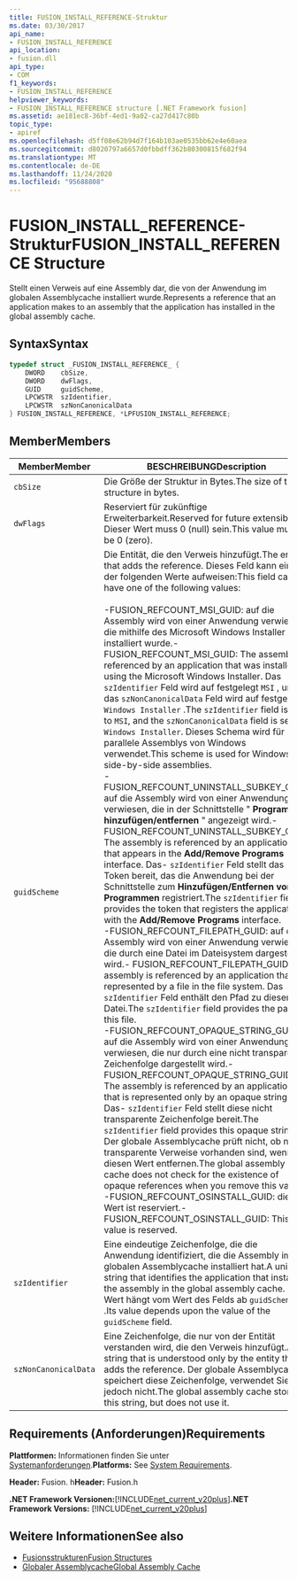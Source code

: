 ```yaml
---
title: FUSION_INSTALL_REFERENCE-Struktur
ms.date: 03/30/2017
api_name:
- FUSION_INSTALL_REFERENCE
api_location:
- fusion.dll
api_type:
- COM
f1_keywords:
- FUSION_INSTALL_REFERENCE
helpviewer_keywords:
- FUSION_INSTALL_REFERENCE structure [.NET Framework fusion]
ms.assetid: ae181ec8-36bf-4ed1-9a02-ca27d417c80b
topic_type:
- apiref
ms.openlocfilehash: d5ff08e62b94d7f164b103ae0535bb62e4e60aea
ms.sourcegitcommit: d8020797a6657d0fbbdff362b80300815f682f94
ms.translationtype: MT
ms.contentlocale: de-DE
ms.lasthandoff: 11/24/2020
ms.locfileid: "95688808"
---
```

# <a name="fusion_install_reference-structure"></a><span data-ttu-id="8ddc7-102">FUSION_INSTALL_REFERENCE-Struktur</span><span class="sxs-lookup"><span data-stu-id="8ddc7-102">FUSION_INSTALL_REFERENCE Structure</span></span>

<span data-ttu-id="8ddc7-103">Stellt einen Verweis auf eine Assembly dar, die von der Anwendung im globalen Assemblycache installiert wurde.</span><span class="sxs-lookup"><span data-stu-id="8ddc7-103">Represents a reference that an application makes to an assembly that the application has installed in the global assembly cache.</span></span>  
  
## <a name="syntax"></a><span data-ttu-id="8ddc7-104">Syntax</span><span class="sxs-lookup"><span data-stu-id="8ddc7-104">Syntax</span></span>  
  
```cpp  
typedef struct _FUSION_INSTALL_REFERENCE_ {  
    DWORD    cbSize,  
    DWORD    dwFlags,  
    GUID     guidScheme,  
    LPCWSTR  szIdentifier,  
    LPCWSTR  szNonCanonicalData  
} FUSION_INSTALL_REFERENCE, *LPFUSION_INSTALL_REFERENCE;  
```  
  
## <a name="members"></a><span data-ttu-id="8ddc7-105">Member</span><span class="sxs-lookup"><span data-stu-id="8ddc7-105">Members</span></span>  
  
|<span data-ttu-id="8ddc7-106">Member</span><span class="sxs-lookup"><span data-stu-id="8ddc7-106">Member</span></span>|<span data-ttu-id="8ddc7-107">BESCHREIBUNG</span><span class="sxs-lookup"><span data-stu-id="8ddc7-107">Description</span></span>|  
|------------|-----------------|  
|`cbSize`|<span data-ttu-id="8ddc7-108">Die Größe der Struktur in Bytes.</span><span class="sxs-lookup"><span data-stu-id="8ddc7-108">The size of the structure in bytes.</span></span>|  
|`dwFlags`|<span data-ttu-id="8ddc7-109">Reserviert für zukünftige Erweiterbarkeit.</span><span class="sxs-lookup"><span data-stu-id="8ddc7-109">Reserved for future extensibility.</span></span> <span data-ttu-id="8ddc7-110">Dieser Wert muss 0 (null) sein.</span><span class="sxs-lookup"><span data-stu-id="8ddc7-110">This value must be 0 (zero).</span></span>|  
|`guidScheme`|<span data-ttu-id="8ddc7-111">Die Entität, die den Verweis hinzufügt.</span><span class="sxs-lookup"><span data-stu-id="8ddc7-111">The entity that adds the reference.</span></span> <span data-ttu-id="8ddc7-112">Dieses Feld kann einen der folgenden Werte aufweisen:</span><span class="sxs-lookup"><span data-stu-id="8ddc7-112">This field can have one of the following values:</span></span><br /><br /> <span data-ttu-id="8ddc7-113">-FUSION_REFCOUNT_MSI_GUID: auf die Assembly wird von einer Anwendung verwiesen, die mithilfe des Microsoft Windows Installer installiert wurde.</span><span class="sxs-lookup"><span data-stu-id="8ddc7-113">-   FUSION_REFCOUNT_MSI_GUID: The assembly is referenced by an application that was installed using the Microsoft Windows Installer.</span></span> <span data-ttu-id="8ddc7-114">Das `szIdentifier` Feld wird auf festgelegt `MSI` , und das `szNonCanonicalData` Feld wird auf festgelegt `Windows Installer` .</span><span class="sxs-lookup"><span data-stu-id="8ddc7-114">The `szIdentifier` field is set to `MSI`, and the `szNonCanonicalData` field is set to `Windows Installer`.</span></span> <span data-ttu-id="8ddc7-115">Dieses Schema wird für parallele Assemblys von Windows verwendet.</span><span class="sxs-lookup"><span data-stu-id="8ddc7-115">This scheme is used for Windows side-by-side assemblies.</span></span><br /><span data-ttu-id="8ddc7-116">-FUSION_REFCOUNT_UNINSTALL_SUBKEY_GUID: auf die Assembly wird von einer Anwendung verwiesen, die in der Schnittstelle " **Programme hinzufügen/entfernen** " angezeigt wird.</span><span class="sxs-lookup"><span data-stu-id="8ddc7-116">-   FUSION_REFCOUNT_UNINSTALL_SUBKEY_GUID: The assembly is referenced by an application that appears in the **Add/Remove Programs** interface.</span></span> <span data-ttu-id="8ddc7-117">Das- `szIdentifier` Feld stellt das Token bereit, das die Anwendung bei der Schnittstelle zum **Hinzufügen/Entfernen von Programmen** registriert.</span><span class="sxs-lookup"><span data-stu-id="8ddc7-117">The `szIdentifier` field provides the token that registers the application with the **Add/Remove Programs** interface.</span></span><br /><span data-ttu-id="8ddc7-118">-FUSION_REFCOUNT_FILEPATH_GUID: auf die Assembly wird von einer Anwendung verwiesen, die durch eine Datei im Dateisystem dargestellt wird.</span><span class="sxs-lookup"><span data-stu-id="8ddc7-118">-   FUSION_REFCOUNT_FILEPATH_GUID: The assembly is referenced by an application that is represented by a file in the file system.</span></span> <span data-ttu-id="8ddc7-119">Das `szIdentifier` Feld enthält den Pfad zu dieser Datei.</span><span class="sxs-lookup"><span data-stu-id="8ddc7-119">The `szIdentifier` field provides the path to this file.</span></span><br /><span data-ttu-id="8ddc7-120">-FUSION_REFCOUNT_OPAQUE_STRING_GUID: auf die Assembly wird von einer Anwendung verwiesen, die nur durch eine nicht transparente Zeichenfolge dargestellt wird.</span><span class="sxs-lookup"><span data-stu-id="8ddc7-120">-   FUSION_REFCOUNT_OPAQUE_STRING_GUID: The assembly is referenced by an application that is represented only by an opaque string.</span></span> <span data-ttu-id="8ddc7-121">Das- `szIdentifier` Feld stellt diese nicht transparente Zeichenfolge bereit.</span><span class="sxs-lookup"><span data-stu-id="8ddc7-121">The `szIdentifier` field provides this opaque string.</span></span> <span data-ttu-id="8ddc7-122">Der globale Assemblycache prüft nicht, ob nicht transparente Verweise vorhanden sind, wenn Sie diesen Wert entfernen.</span><span class="sxs-lookup"><span data-stu-id="8ddc7-122">The global assembly cache does not check for the existence of opaque references when you remove this value.</span></span><br /><span data-ttu-id="8ddc7-123">-FUSION_REFCOUNT_OSINSTALL_GUID: dieser Wert ist reserviert.</span><span class="sxs-lookup"><span data-stu-id="8ddc7-123">-   FUSION_REFCOUNT_OSINSTALL_GUID: This value is reserved.</span></span>|  
|`szIdentifier`|<span data-ttu-id="8ddc7-124">Eine eindeutige Zeichenfolge, die die Anwendung identifiziert, die die Assembly im globalen Assemblycache installiert hat.</span><span class="sxs-lookup"><span data-stu-id="8ddc7-124">A unique string that identifies the application that installed the assembly in the global assembly cache.</span></span> <span data-ttu-id="8ddc7-125">Der Wert hängt vom Wert des Felds ab `guidScheme` .</span><span class="sxs-lookup"><span data-stu-id="8ddc7-125">Its value depends upon the value of the `guidScheme` field.</span></span>|  
|`szNonCanonicalData`|<span data-ttu-id="8ddc7-126">Eine Zeichenfolge, die nur von der Entität verstanden wird, die den Verweis hinzufügt.</span><span class="sxs-lookup"><span data-stu-id="8ddc7-126">A string that is understood only by the entity that adds the reference.</span></span> <span data-ttu-id="8ddc7-127">Der globale Assemblycache speichert diese Zeichenfolge, verwendet Sie jedoch nicht.</span><span class="sxs-lookup"><span data-stu-id="8ddc7-127">The global assembly cache stores this string, but does not use it.</span></span>|  
  
## <a name="requirements"></a><span data-ttu-id="8ddc7-128">Requirements (Anforderungen)</span><span class="sxs-lookup"><span data-stu-id="8ddc7-128">Requirements</span></span>  

 <span data-ttu-id="8ddc7-129">**Plattformen:** Informationen finden Sie unter [Systemanforderungen](../../get-started/system-requirements.md).</span><span class="sxs-lookup"><span data-stu-id="8ddc7-129">**Platforms:** See [System Requirements](../../get-started/system-requirements.md).</span></span>  
  
 <span data-ttu-id="8ddc7-130">**Header:** Fusion. h</span><span class="sxs-lookup"><span data-stu-id="8ddc7-130">**Header:** Fusion.h</span></span>  
  
 <span data-ttu-id="8ddc7-131">**.NET Framework Versionen:**[!INCLUDE[net_current_v20plus](../../../../includes/net-current-v20plus-md.md)]</span><span class="sxs-lookup"><span data-stu-id="8ddc7-131">**.NET Framework Versions:** [!INCLUDE[net_current_v20plus](../../../../includes/net-current-v20plus-md.md)]</span></span>  
  
## <a name="see-also"></a><span data-ttu-id="8ddc7-132">Weitere Informationen</span><span class="sxs-lookup"><span data-stu-id="8ddc7-132">See also</span></span>

- [<span data-ttu-id="8ddc7-133">Fusionsstrukturen</span><span class="sxs-lookup"><span data-stu-id="8ddc7-133">Fusion Structures</span></span>](fusion-structures.md)
- [<span data-ttu-id="8ddc7-134">Globaler Assemblycache</span><span class="sxs-lookup"><span data-stu-id="8ddc7-134">Global Assembly Cache</span></span>](../../app-domains/gac.md)
